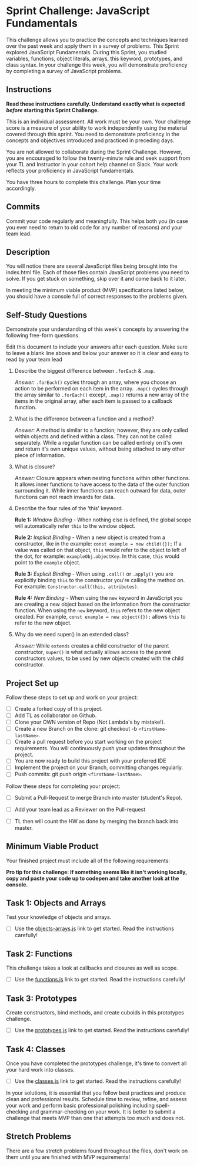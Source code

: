 # Sprint Challenge: JavaScript Fundamentals

This challenge allows you to practice the concepts and techniques learned over the past week and apply them in a survey of problems. This Sprint explored JavaScript Fundamentals. During this Sprint, you studied variables, functions, object literals, arrays, this keyword, prototypes, and class syntax. In your challenge this week, you will demonstrate proficiency by completing a survey of JavaScript problems.

## Instructions

**Read these instructions carefully. Understand exactly what is expected _before_ starting this Sprint Challenge.**

This is an individual assessment. All work must be your own. Your challenge score is a measure of your ability to work independently using the material covered through this sprint. You need to demonstrate proficiency in the concepts and objectives introduced and practiced in preceding days.

You are not allowed to collaborate during the Sprint Challenge. However, you are encouraged to follow the twenty-minute rule and seek support from your TL and Instructor in your cohort help channel on Slack. Your work reflects your proficiency in JavaScript fundamentals.

You have three hours to complete this challenge. Plan your time accordingly.

## Commits

Commit your code regularly and meaningfully. This helps both you (in case you ever need to return to old code for any number of reasons) and your team lead.

## Description

You will notice there are several JavaScript files being brought into the index.html file.  Each of those files contain JavaScript problems you need to solve.  If you get stuck on something, skip over it and come back to it later.

In meeting the minimum viable product (MVP) specifications listed below, you should have a console full of correct responses to the problems given.

## Self-Study Questions

Demonstrate your understanding of this week's concepts by answering the following free-form questions.

Edit this document to include your answers after each question. Make sure to leave a blank line above and below your answer so it is clear and easy to read by your team lead

1. Describe the biggest difference between `.forEach` & `.map`.

    _Answer:_ `.forEach()` cycles through an array, where you choose an action to be performed on each item in the array. `.map()` cycles through the array similar to `.forEach()` except, `.map()` returns a new array of the items in the original array, after each item is passed to a callback function.

2. What is the difference between a function and a method?

    _Answer:_ A method is similar to a function; however, they are only called within objects and defined within a class. They can not be called separately. While a regular function can be called entirely on it's own and return it's own unique values, without being attached to any other piece of information.

3. What is closure?

    _Answer:_ Closure appears when nesting functions within other functions. It allows inner functions to have access to the data of the outer function surrounding it. While inner functions can reach outward for data, outer functions can not reach inwards for data.

4. Describe the four rules of the 'this' keyword.

    <b>Rule 1:</b> _Window Binding_ - When nothing else is defined, the global scope will automatically refer `this` to the window object.

    <b>Rule 2:</b> _Implicit Binding_ - When a new object is created from a constructor, like in the example: `const example = new child({});` If a value was called on that object, `this` would refer to the object to left of the dot, for example: `exampleObj.objectKey`. In this case, `this` would point to the `example` object.

    <b>Rule 3:</b> _Explicit Binding_ - When using `.call()` or `.apply()` you are explicitly binding `this` to the constructor you're calling the method on. For example: `Constructor.call(this, attributes)`.

    <b>Rule 4:</b> _New Binding_ - When using the `new` keyword in JavaScript you are creating a new object based on the information from the constructor function. When using the `new` keyword, `this` refers to the new object created. For example, `const example = new object({});` allows `this` to refer to the new object.
 

5. Why do we need super() in an extended class?


    _Answer:_ While `extends` creates a child constructor of the parent constructor, `super()` is what actually allows access to the parent constructors values, to be used by new objects created with the child constructor.

## Project Set up

Follow these steps to set up and work on your project:

- [ ] Create a forked copy of this project.
- [ ] Add TL as collaborator on Github.
- [ ] Clone your OWN version of Repo (Not Lambda's by mistake!).
- [ ] Create a new Branch on the clone: git checkout -b `<firstName-lastName>`.
- [ ] Create a pull request before you start working on the project requirements.  You will continuously push your updates throughout the project.
- [ ] You are now ready to build this project with your preferred IDE
- [ ] Implement the project on your Branch, committing changes regularly.
- [ ] Push commits: git push origin `<firstName-lastName>`.

Follow these steps for completing your project:

- [ ] Submit a Pull-Request to merge <firstName-lastName> Branch into master (student's  Repo).
- [ ] Add your team lead as a Reviewer on the Pull-request
- [ ] TL then will count the HW as done by  merging the branch back into master.


## Minimum Viable Product

Your finished project must include all of the following requirements:

**Pro tip for this challenge: If something seems like it isn't working locally, copy and paste your code up to codepen and take another look at the console.**

## Task 1: Objects and Arrays
Test your knowledge of objects and arrays. 
* [ ] Use the [objects-arrays.js](challenges/objects-arrays.js) link to get started.  Read the instructions carefully!

## Task 2: Functions
This challenge takes a look at callbacks and closures as well as scope. 
* [ ] Use the [functions.js](challenges/functions.js) link to get started. Read the instructions carefully!

## Task 3: Prototypes
Create constructors, bind methods, and create cuboids in this prototypes challenge.
* [ ] Use the [prototypes.js](challenges/prototypes.js) link to get started. Read the instructions carefully!

## Task 4: Classes
Once you have completed the prototypes challenge, it's time to convert all your hard work into classes.
* [ ] Use the [classes.js](challenges/classes.js) link to get started. Read the instructions carefully!

In your solutions, it is essential that you follow best practices and produce clean and professional results. Schedule time to review, refine, and assess your work and perform basic professional polishing including spell-checking and grammar-checking on your work. It is better to submit a challenge that meets MVP than one that attempts too much and does not.

## Stretch Problems

There are a few stretch problems found throughout the files, don't work on them until you are finished with MVP requirements!
